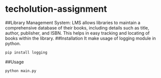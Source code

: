 # techolution-assignment
##Library Management System:
LMS allows libraries to maintain a comprehensive database of their books, including details such as title, author, publisher, and ISBN. This helps in easy tracking and locating of books within the library.
##Installation
It make usage of logging module in python.
```bash
pip install logging
```
##Usage
```bash
python main.py
```
